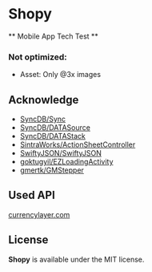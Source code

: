 # Shopy
** Mobile App Tech Test **

### Not optimized:
* Asset: Only @3x images

## Acknowledge

* [SyncDB/Sync](https://github.com/SyncDB/Sync)
* [SyncDB/DATASource](https://github.com/SyncDB/DATASource)
* [SyncDB/DATAStack](https://github.com/SyncDB/DATAStack)
* [SintraWorks/ActionSheetController](https://github.com/SintraWorks/ActionSheetController)
* [SwiftyJSON/SwiftyJSON](https://github.com/SwiftyJSON/SwiftyJSON)
* [goktugyil/EZLoadingActivity](https://github.com/goktugyil/EZLoadingActivity)
* [gmertk/GMStepper](https://github.com/gmertk/GMStepper)

## Used API

[currencylayer.com](https://currencylayer.com)

## License

**Shopy** is available under the MIT license.
